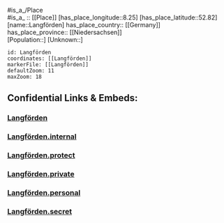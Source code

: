 ﻿---
location: [52.82,8.25] 
mapzoom: [7,12] 
mapmarker: city 
type: City
tags:
- geo/City


SpocWebEntityId: 31838
isDeleted: false
confidential: public

---
#is_a_/Place  
#is_a_ :: [[Place]] 
[has_place_longitude::8.25] 
[has_place_latitude::52.82] 
[name::Langförden] 
has_place_country:: [[Germany]]  
has_place_province:: [[Niedersachsen]]  
[Population::] 
[Unknown::] 


```leaflet
id: Langförden
coordinates: [[Langförden]] 
markerFile: [[Langförden]] 
defaultZoom: 11 
maxZoom: 18
```


## Confidential Links & Embeds: 

### [Langförden](/_public/Earth/Continent/Europe/Europe~Central/Germany/Germany~West/Niedersachsen/counties~Niedersachsen/Vechta/Langförden.md) 

### [Langförden.internal](/_internal/Earth/Continent/Europe/Europe~Central/Germany/Germany~West/Niedersachsen/counties~Niedersachsen/Vechta/Langförden.internal.md) 

### [Langförden.protect](/_protect/Earth/Continent/Europe/Europe~Central/Germany/Germany~West/Niedersachsen/counties~Niedersachsen/Vechta/Langförden.protect.md) 

### [Langförden.private](/_private/Earth/Continent/Europe/Europe~Central/Germany/Germany~West/Niedersachsen/counties~Niedersachsen/Vechta/Langförden.private.md) 

### [Langförden.personal](/_personal/Earth/Continent/Europe/Europe~Central/Germany/Germany~West/Niedersachsen/counties~Niedersachsen/Vechta/Langförden.personal.md) 

### [Langförden.secret](/_secret/Earth/Continent/Europe/Europe~Central/Germany/Germany~West/Niedersachsen/counties~Niedersachsen/Vechta/Langförden.secret.md) 
